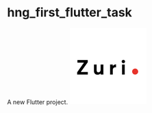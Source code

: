 # hng_first_flutter_task

A new Flutter project.
![alt text](https://github.com/toogood208/hng_one_first_flutter_task/blob/main/assets/images/zuri.png?raw=true)
